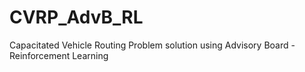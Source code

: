 # CVRP_AdvB_RL
Capacitated Vehicle Routing Problem solution using Advisory Board - Reinforcement Learning
